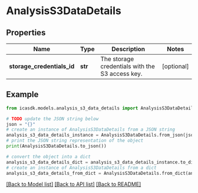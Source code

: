 # AnalysisS3DataDetails


## Properties

Name | Type | Description | Notes
------------ | ------------- | ------------- | -------------
**storage_credentials_id** | **str** | The storage credentials with the S3 access key. | [optional] 

## Example

```python
from icasdk.models.analysis_s3_data_details import AnalysisS3DataDetails

# TODO update the JSON string below
json = "{}"
# create an instance of AnalysisS3DataDetails from a JSON string
analysis_s3_data_details_instance = AnalysisS3DataDetails.from_json(json)
# print the JSON string representation of the object
print(AnalysisS3DataDetails.to_json())

# convert the object into a dict
analysis_s3_data_details_dict = analysis_s3_data_details_instance.to_dict()
# create an instance of AnalysisS3DataDetails from a dict
analysis_s3_data_details_from_dict = AnalysisS3DataDetails.from_dict(analysis_s3_data_details_dict)
```
[[Back to Model list]](../README.md#documentation-for-models) [[Back to API list]](../README.md#documentation-for-api-endpoints) [[Back to README]](../README.md)


